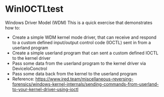 # WinIOCTLtest


Windows Driver Model (WDM)
This is a quick exercise that demonstrates how to:
- Create a simple WDM kernel mode driver, that can receive and respond to a custom defined input/output control code (IOCTL) sent in from a userland program
- Create a simple userland program that can sent a custom defined IOCTL to the kernel driver
- Pass some data from the userland program to the kernel driver via DeviceIoConctrol
- Pass some data back from the kernel to the userland program
- Reference: https://www.ired.team/miscellaneous-reversing-forensics/windows-kernel-internals/sending-commands-from-userland-to-your-kernel-driver-using-ioctl
